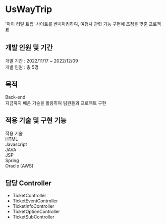# UsWayTrip 
'마이 리얼 트립' 사이트를 벤치마킹하여, 여행사 관련 기능 구현에 초점을 맞춘 프로젝트

## 개발 인원 및 기간
개발 기간 : 2022/11/17 ~ 2022/12/09 <br/>
개발 인원 : 총 5명

## 목적
Back-end <br/>
지금까지 배운 기술을 활용하여 팀원들과 프로젝트 구현

## 적용 기술 및 구현 기능
적용 기술 <br/>
HTML <br/>
Javascript <br/>
JAVA <br/>
JSP <br/>
Spring <br/>
Oracle (AWS) <br/>

## 담당 Controller
- TicketController
- TicketEventController
- TicketInfoController
- TicketOptionController
- TicketSubController



